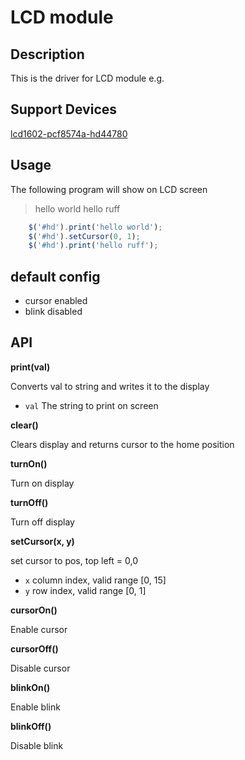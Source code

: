 # LCD module

## Description

This is the driver for LCD module e.g.


## Support Devices

[lcd1602-pcf8574a-hd44780](http://rap.ruff.io/devices/lcd1602-pcf8574a-hd44780)

## Usage
The following program will show on LCD screen
> hello world
> hello ruff

```javascript
    $('#hd').print('hello world');
    $('#hd').setCursor(0, 1);
    $('#hd').print('hello ruff');
```
## default config
* cursor enabled
* blink disabled

## API
**print(val)**

Converts val to string and writes it to the display

* `val` The string to print on screen

**clear()**

Clears display and returns cursor to the home position

**turnOn()**

Turn on display

**turnOff()**

Turn off display

**setCursor(x, y)**

set cursor to pos, top left = 0,0

* `x` column index, valid range [0, 15]
* `y` row index, valid range [0, 1]

**cursorOn()**

Enable cursor

**cursorOff()**

Disable cursor

**blinkOn()**

Enable blink

**blinkOff()**

Disable blink
